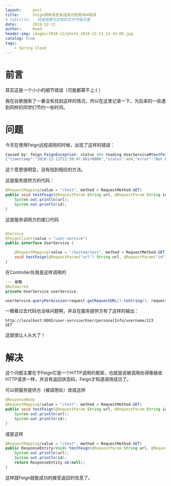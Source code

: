 ```yaml
---
layout:     post
title:      Feign调用消息发送成功但是404错误
# subtitle:   快速搭建可定制的文件传输页面
date:       2018-12-12
author:     Reed
header-img: images/2018-12/photo_2018-12-11_12-43-09.jpg
catalog: true
tags:
    - Spring Cloud
---
```


# 前言
其实这是一个小小的细节错误（可能都算不上:( ）

我在谷歌搜索了一番没有找到这样的情况，所以在这里记录一下，为后来的一些遇到同样的同学们节约一些时间。
# 问题 
今天在使用Feign远程调用的时候，出现了这样的错误：
``` java
Caused by: feign.FeignException: status 404 reading UserService#testFeign(String,String); content:
{"timestamp":"2018-12-12T12:39:47.061+0000","status":404,"error":"Not Found","message":"No message available","path":"/System/test"}
```
这个意思很明显，没有找到相应的方法。

这是服务提供方的代码：
``` java
@RequestMapping(value = "/test", method = RequestMethod.GET)
public void testFeign(@RequestParam String url, @RequestParam String id) {
    System.out.println(url);
    System.out.println(id);
}

```
这是服务调用方的接口代码
``` java

@Service
@FeignClient(value = "user-service")
public interface UserService {

    @RequestMapping(value = "/System/test", method = RequestMethod.GET)
    void testFeign(@RequestParam("url") String url, @RequestParam("id") String id);
}

```
在Controller处我是这样调用的
``` java
··· 省略
@Autowired
private UserService userService;

userService.queryPermission(request.getRequestURL().toString(), request.getMethod());
```
一眼看过去代码也没啥问题啊，并且在服务提供方有了这样的输出：
```
http://localhost:8005/user-service/User/personalInfo/username/123
GET
```
这就很让人头大了！

# 解决
这个问题主要在于Feign它是一个HTTP调用的框架，也就是说被调用处得像接收HTTP请求一样，并且有返回状态码，Feign才知道调用成功了。

可以把服务提供方（被调用处）改成这样
``` java
@ResponseBody
@RequestMapping(value = "/test", method = RequestMethod.GET)
public void testFeign(@RequestParam String url, @RequestParam String id) {
    System.out.println(url);
    System.out.println(id);
}
```
或是这样
``` java
@RequestMapping(value = "/test", method = RequestMethod.GET)
public ResponseEntity<Void> testFeign(@RequestParam String url, @RequestParam String id) {
    System.out.println(url);
    System.out.println(id);
    return ResponseEntity.ok(null);
}
```
这样就Feign就能成功的接受返回的信息了。